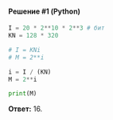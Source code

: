 #### Решение #1 (Python)
```python
I = 20 * 2**10 * 2**3 # бит
KN = 128 * 320

# I = KNi
# M = 2**i

i = I / (KN)
M = 2**i

print(M)
```
**Ответ:** 16.
